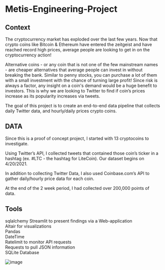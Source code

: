 # Metis-Engineering-Project

## Context
The cryptocurrency market has exploded over the last few years. Now that crypto coins like Bitcoin & Ethereum have entered the zeitgeist and have reached record high prices, average people are looking to get in on the cryptocurrency action!

Alternative coins - or any coin that is not one of the few mainstream names - are cheaper alternatives that average people can invest in without breaking the bank. Similar to penny stocks, you can purchase a lot of them with a small investment with the chance of turning large profit! Since risk is always a factor, any insight on a coin's demand would be a huge benefit to investors. This is why we are looking to Twitter to find if coin’s prices increase as its popularity increases via tweets.

The goal of this project is to create an end-to-end data pipeline that collects daily Twitter data, and hourly/daily prices crypto coins. 

 
## DATA
Since this is a proof of concept project, I started with 13 cryptocoins to investigate.  

Using Twitter’s API, I collected tweets that contained those coin’s ticker in a hashtag (ex. #LTC - the hashtag for LiteCoin). Our dataset begins on 4/20/2021.  

In addition to collecting Twitter Data, I also used Coinbase.com’s API to gather daily/hourly price data for each coin.  

At the end of the 2 week period, I had collected over 200,000 points of data.
 
## Tools
sqlalchemy 
Streamlit to present findings via a Web-application  
Altair for visualizations  
Pandas  
DateTime  
Ratelimit to monitor API requests  
Requests to pull JSON information  
SQLite Database


![image](https://user-images.githubusercontent.com/43186680/121190472-18d16800-c839-11eb-8042-cf83ccd05b31.png)

